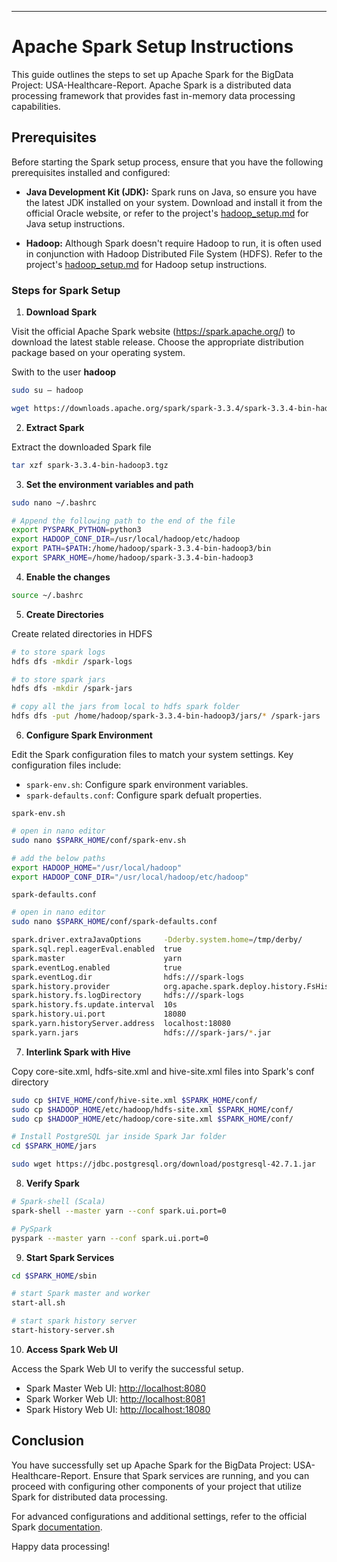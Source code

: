---

# Apache Spark Setup Instructions

This guide outlines the steps to set up Apache Spark for the BigData Project: USA-Healthcare-Report. Apache Spark is a distributed data processing framework that provides fast in-memory data processing capabilities.

## Prerequisites

Before starting the Spark setup process, ensure that you have the following prerequisites installed and configured:

- **Java Development Kit (JDK):** Spark runs on Java, so ensure you have the latest JDK installed on your system. Download and install it from the official Oracle website, or refer to the project's [hadoop_setup.md](./Hadoop_Setup.md) for Java setup instructions.

- **Hadoop:** Although Spark doesn't require Hadoop to run, it is often used in conjunction with Hadoop Distributed File System (HDFS). Refer to the project's [hadoop_setup.md](./Hadoop_Setup.md) for Hadoop setup instructions.


### Steps for Spark Setup
1. **Download Spark**

Visit the official Apache Spark website (https://spark.apache.org/) to download the latest stable release. Choose the appropriate distribution package based on your operating system.

Swith to the user **hadoop**
```bash
sudo su – hadoop
```

```bash
wget https://downloads.apache.org/spark/spark-3.3.4/spark-3.3.4-bin-hadoop3.tgz
```


2. **Extract Spark**

Extract the downloaded Spark file
```bash
tar xzf spark-3.3.4-bin-hadoop3.tgz
```


3. **Set the environment variables and path**
```bash
sudo nano ~/.bashrc
```

```bash
# Append the following path to the end of the file
export PYSPARK_PYTHON=python3
export HADOOP_CONF_DIR=/usr/local/hadoop/etc/hadoop
export PATH=$PATH:/home/hadoop/spark-3.3.4-bin-hadoop3/bin
export SPARK_HOME=/home/hadoop/spark-3.3.4-bin-hadoop3
```


4. **Enable the changes**
```bash
source ~/.bashrc
```

5. **Create Directories**

Create related directories in HDFS
```bash
# to store spark logs
hdfs dfs -mkdir /spark-logs

# to store spark jars 
hdfs dfs -mkdir /spark-jars

# copy all the jars from local to hdfs spark folder
hdfs dfs -put /home/hadoop/spark-3.3.4-bin-hadoop3/jars/* /spark-jars
```

6. **Configure Spark Environment**

Edit the Spark configuration files to match your system settings. Key configuration files include:

- `spark-env.sh`: Configure spark environment variables.
- `spark-defaults.conf`: Configure spark defualt properties.

`spark-env.sh`
```bash
# open in nano editor
sudo nano $SPARK_HOME/conf/spark-env.sh

# add the below paths
export HADOOP_HOME="/usr/local/hadoop"
export HADOOP_CONF_DIR="/usr/local/hadoop/etc/hadoop"
```

`spark-defaults.conf`
```bash
# open in nano editor
sudo nano $SPARK_HOME/conf/spark-defaults.conf

spark.driver.extraJavaOptions     -Dderby.system.home=/tmp/derby/
spark.sql.repl.eagerEval.enabled  true
spark.master                      yarn
spark.eventLog.enabled            true
spark.eventLog.dir                hdfs:///spark-logs
spark.history.provider            org.apache.spark.deploy.history.FsHistoryProvider
spark.history.fs.logDirectory     hdfs:///spark-logs
spark.history.fs.update.interval  10s
spark.history.ui.port             18080
spark.yarn.historyServer.address  localhost:18080
spark.yarn.jars                   hdfs:///spark-jars/*.jar
```

7. **Interlink Spark with Hive**

Copy core-site.xml, hdfs-site.xml and hive-site.xml files into Spark's conf directory
```bash
sudo cp $HIVE_HOME/conf/hive-site.xml $SPARK_HOME/conf/
sudo cp $HADOOP_HOME/etc/hadoop/hdfs-site.xml $SPARK_HOME/conf/
sudo cp $HADOOP_HOME/etc/hadoop/core-site.xml $SPARK_HOME/conf/

# Install PostgreSQL jar inside Spark Jar folder
cd $SPARK_HOME/jars

sudo wget https://jdbc.postgresql.org/download/postgresql-42.7.1.jar 
```

8. **Verify Spark**
```bash
# Spark-shell (Scala)
spark-shell --master yarn --conf spark.ui.port=0

# PySpark
pyspark --master yarn --conf spark.ui.port=0
```

9. **Start Spark Services**
```bash
cd $SPARK_HOME/sbin

# start Spark master and worker
start-all.sh

# start spark history server
start-history-server.sh
```


10. **Access Spark Web UI**

Access the Spark Web UI to verify the successful setup.

- Spark Master Web UI: [http://localhost:8080](http://localhost:8080)
- Spark Worker Web UI: [http://localhost:8081](http://localhost:8081)
- Spark History Web UI: [http://localhost:18080](http://localhost:18080)


## Conclusion


You have successfully set up Apache Spark for the BigData Project: USA-Healthcare-Report. Ensure that Spark services are running, and you can proceed with configuring other components of your project that utilize Spark for distributed data processing.

For advanced configurations and additional settings, refer to the official Spark [documentation](https://spark.apache.org/).

Happy data processing!
